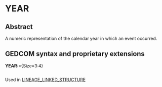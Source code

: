 ﻿<!-- licence GPL V2, cf https://github.com/TitiFix/geneweb -->
# YEAR
## Abstract
A numeric representation of the calendar year in which an event occurred.


## GEDCOM syntax and proprietary extensions

**YEAR**:={Size=3:4}
<pre>
</pre>
Used in <a href=Ged.LINEAGE_LINKED_STRUCTURE.md>LINEAGE_LINKED_STRUCTURE</a><br />